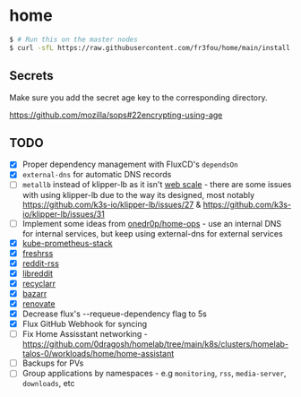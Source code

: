 # home

```sh
$ # Run this on the master nodes
$ curl -sfL https://raw.githubusercontent.com/fr3fou/home/main/install.sh | sh -
```

## Secrets

Make sure you add the secret age key to the corresponding directory.

https://github.com/mozilla/sops#22encrypting-using-age

## TODO

- [x] Proper dependency management with FluxCD's `dependsOn`
- [x] `external-dns` for automatic DNS records
- [ ] `metallb` instead of klipper-lb as it isn't [web scale](https://www.youtube.com/watch?v=b2F-DItXtZs) - there are some issues with using klipper-lb due to the way its designed, most notably https://github.com/k3s-io/klipper-lb/issues/27 & https://github.com/k3s-io/klipper-lb/issues/31
- [ ] Implement some ideas from [onedr0p/home-ops](https://github.com/onedr0p/home-ops#-dns) - use an internal DNS for internal services, but keep using external-dns for external services
- [x] [kube-prometheus-stack](https://github.com/prometheus-community/helm-charts/tree/main/charts/kube-prometheus-stack)
- [x] [freshrss](https://github.com/FreshRSS/FreshRSS)
- [x] [reddit-rss](https://github.com/trashhalo/reddit-rss) 
- [x] [libreddit](https://github.com/spikecodes/libreddit)
- [x] [recyclarr](https://github.com/recyclarr/recyclarr)
- [x] [bazarr](https://github.com/morpheus65535/bazarr)
- [x] [renovate](https://github.com/renovatebot/renovate)
- [x] Decrease flux's --requeue-dependency flag to 5s
- [x] Flux GitHub Webhook for syncing
- [ ] Fix Home Assisstant networking - https://github.com/0dragosh/homelab/tree/main/k8s/clusters/homelab-talos-0/workloads/home/home-assistant
- [ ] Backups for PVs
- [ ] Group applications by namespaces - e.g `monitoring`, `rss`, `media-server`, `downloads`, etc

